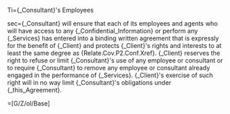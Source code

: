 Ti={_Consultant}'s Employees

sec={_Consultant} will ensure that each of its employees and agents who will have access to any {_Confidential_Information} or perform any {_Services} has entered into a binding written agreement that is expressly for the benefit of {_Client} and protects {_Client}'s rights and interests to at least the same degree as {Relate.Cov.P2.Conf.Xref}.  {_Client} reserves the right to refuse or limit {_Consultant}'s use of any employee or consultant or to require {_Consultant} to remove any employee or consultant already engaged in the performance of {_Services}.  {_Client}'s exercise of such right will in no way limit {_Consultant}'s obligations under {_this_Agreement}.

=[G/Z/ol/Base]
